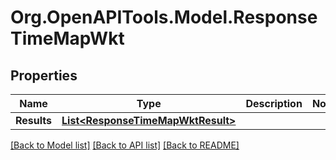 # Org.OpenAPITools.Model.ResponseTimeMapWkt
## Properties

Name | Type | Description | Notes
------------ | ------------- | ------------- | -------------
**Results** | [**List&lt;ResponseTimeMapWktResult&gt;**](ResponseTimeMapWktResult.md) |  | 

[[Back to Model list]](../README.md#documentation-for-models) [[Back to API list]](../README.md#documentation-for-api-endpoints) [[Back to README]](../README.md)

